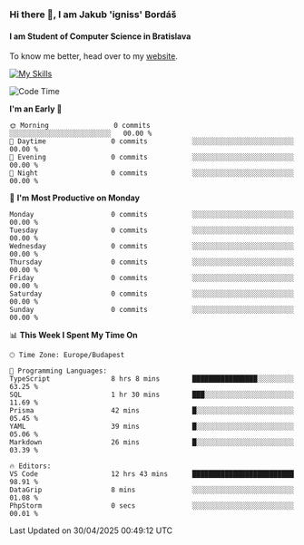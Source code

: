 ### Hi there 👋, I am Jakub 'igniss' Bordáš

#### I am Student of Computer Science in Bratislava
To know me better, head over to my [website](https://bordas.sk).

[![My Skills](https://skillicons.dev/icons?i=js,typescript,html,css,figma,svelte,vue,next,postgresql,nest,express,nodejs)](https://bordas.sk)


<!--START_SECTION:waka-->
![Code Time](http://img.shields.io/badge/Code%20Time-1%2C867%20hrs%2056%20mins-blue)

**I'm an Early 🐤** 

```text
🌞 Morning                0 commits           ░░░░░░░░░░░░░░░░░░░░░░░░░   00.00 % 
🌆 Daytime                0 commits           ░░░░░░░░░░░░░░░░░░░░░░░░░   00.00 % 
🌃 Evening                0 commits           ░░░░░░░░░░░░░░░░░░░░░░░░░   00.00 % 
🌙 Night                  0 commits           ░░░░░░░░░░░░░░░░░░░░░░░░░   00.00 % 
```
📅 **I'm Most Productive on Monday** 

```text
Monday                   0 commits           ░░░░░░░░░░░░░░░░░░░░░░░░░   00.00 % 
Tuesday                  0 commits           ░░░░░░░░░░░░░░░░░░░░░░░░░   00.00 % 
Wednesday                0 commits           ░░░░░░░░░░░░░░░░░░░░░░░░░   00.00 % 
Thursday                 0 commits           ░░░░░░░░░░░░░░░░░░░░░░░░░   00.00 % 
Friday                   0 commits           ░░░░░░░░░░░░░░░░░░░░░░░░░   00.00 % 
Saturday                 0 commits           ░░░░░░░░░░░░░░░░░░░░░░░░░   00.00 % 
Sunday                   0 commits           ░░░░░░░░░░░░░░░░░░░░░░░░░   00.00 % 
```


📊 **This Week I Spent My Time On** 

```text
🕑︎ Time Zone: Europe/Budapest

💬 Programming Languages: 
TypeScript               8 hrs 8 mins        ████████████████░░░░░░░░░   63.25 % 
SQL                      1 hr 30 mins        ███░░░░░░░░░░░░░░░░░░░░░░   11.69 % 
Prisma                   42 mins             █░░░░░░░░░░░░░░░░░░░░░░░░   05.45 % 
YAML                     39 mins             █░░░░░░░░░░░░░░░░░░░░░░░░   05.06 % 
Markdown                 26 mins             █░░░░░░░░░░░░░░░░░░░░░░░░   03.39 % 

🔥 Editors: 
VS Code                  12 hrs 43 mins      █████████████████████████   98.91 % 
DataGrip                 8 mins              ░░░░░░░░░░░░░░░░░░░░░░░░░   01.08 % 
PhpStorm                 0 secs              ░░░░░░░░░░░░░░░░░░░░░░░░░   00.01 % 
```


 Last Updated on 30/04/2025 00:49:12 UTC
<!--END_SECTION:waka-->
